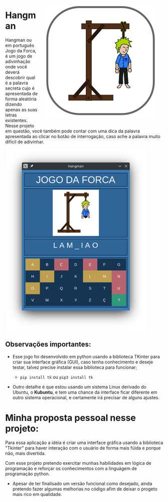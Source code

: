 <img src="./src/img/hangman_icon.svg" style="float: right; margin: 20px;">

# **Hangman**
Hangman ou em português Jogo da Forca, é um jogo de adivinhação onde você deverá descobrir qual é a palavra secreta cujo é apresentada de forma aleatória dizendo apenas as suas letras existentes.
Nesse projeto em questão, você também pode contar com uma dica da palavra apresentada ao clicar no botão de interrogação, caso ache a palavra muito difícil de adivinhar.

<img src="./src/img/screenshot.png" style="max-width: 450px">

## **Observações importantes:**
- Esse jogo foi desenvolvido em python usando a biblioteca TKinter para criar sua interface gráfica (GUI), caso tenha conhecimento e deseje testar, talvez precise instalar essa biblioteca para funcionar;
  - `pip install tk` ou `pip3 install tk`

- Outro detalhe é que estou usando um sistema Linux derivado do Ubuntu, o **Kubuntu**, e tem uma chance da interface ficar diferente em outro sistema operacional, e certamente irá precisar de alguns ajustes.

# Minha proposta pessoal nesse projeto:
Para essa aplicação a idéia é criar uma interface gráfica usando a biblioteca "Tkinter" para haver interação com o usuário de forma mais fúida e porque não, mais divertida.

Com esse projeto pretendo exercitar munhas habilidades em lógica de programação e reforçar os conhecimentos com a linguágem de programação python.

- Apesar de ter finalisado um versão funcional como desejado, ainda pretendo fazer algumas melhorias no código afim de deixar o progeto mais rico em qualidade.